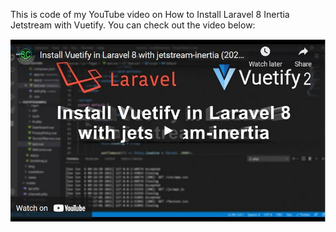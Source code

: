 This is code of my YouTube video on How to Install Laravel 8 Inertia Jetstream with Vuetify. You can check out the video below:

[![YouTube Video on How to Install Laravel 8 With Jetstream Inertia and vuetify](https://raw.githubusercontent.com/binayarajbista/vuetifyExample/master/youtubeThumbnail.JPG)](https://www.youtube.com/watch?v=V8_yLfNhg2I)
